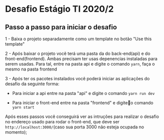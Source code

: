 # Desafio Estágio TI 2020/2

## Passo a passo para iniciar o desafio

 1 - Baixa o projeto separadamente como um template no botão "Use this template"

 2 - Após baixar o projeto você terá uma pasta da do back-end(api) e do front-end(frontend). Ambas precisam ter usas depenencias instaladas para serem usadas. Para tal, entre na pasta api e digite o comando `yarn`, faça o mesmo na pasta frontend

 3 - Após ter os pacotes instalados você poderá iniciar as aplicações do desafio da seguinte forma:
   
   - Para iniciar a api entre na pasta "api" e digite o comando `yarn run dev`
   
   - Para iniciar o front-end entre na pasta "frontend" e digiteo comando `yarn start`

  Após esses passos você conseguirá ver as intruções para realizar o desafio no endereço usado para rodar o front-end, que deve ser `http://localhost:3000/`(caso sua porta 3000 não esteja ocupada no momento);